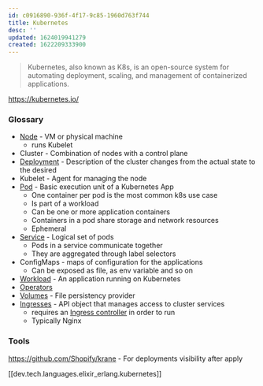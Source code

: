 ```yaml
---
id: c0916890-936f-4f17-9c85-1960d763f744
title: Kubernetes
desc: ''
updated: 1624019941279
created: 1622209333900
---
```


> Kubernetes, also known as K8s, is an open-source system for automating deployment, scaling, and management of containerized applications.

https://kubernetes.io/

### Glossary
* [Node](https://kubernetes.io/docs/concepts/architecture/nodes/) - VM or physical machine
  * runs Kubelet
* Cluster - Combination of nodes with a control plane
* [Deployment](https://kubernetes.io/docs/concepts/workloads/controllers/deployment/) - Description of the cluster changes from the actual state to the desired
* Kubelet - Agent for managing the node
* [Pod](https://kubernetes.io/docs/concepts/workloads/pods/) - Basic execution unit of a Kubernetes App  
  * One container per pod is the most common k8s use case
  * Is part of a workload
  * Can be one or more application containers
  * Containers in a pod share storage and network resources
  * Ephemeral
* [Service](https://kubernetes.io/docs/concepts/services-networking/service/) - Logical set of pods
  * Pods in a service communicate together
  * They are aggregated through label selectors
* ConfigMaps - maps of configuration for the applications
  * Can be exposed as file, as env variable and so on
* [Workload](https://kubernetes.io/docs/concepts/workloads/) - An application running on Kubernetes
* [Operators](https://kubernetes.io/docs/concepts/extend-kubernetes/operator/)
* [Volumes](https://kubernetes.io/docs/concepts/storage/volumes/) - File persistency provider
* [Ingresses](https://kubernetes.io/docs/concepts/services-networking/ingress/) - API object that manages access to cluster services
  * requires an [Ingress controller](https://kubernetes.io/docs/concepts/services-networking/ingress-controllers/) in order to run
  * Typically Nginx

### Tools
https://github.com/Shopify/krane - For deployments visibility after apply


[[dev.tech.languages.elixir_erlang.kubernetes]]






